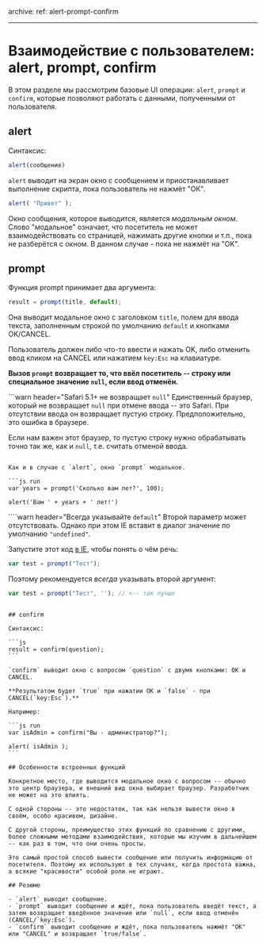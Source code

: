 archive:
  ref: alert-prompt-confirm

---

# Взаимодействие с пользователем: alert, prompt, confirm

В этом разделе мы рассмотрим базовые UI операции: `alert`, `prompt` и `confirm`, которые позволяют работать с данными, полученными от пользователя.

## alert

Синтаксис:

```js
alert(сообщение)
```

`alert` выводит на экран окно с сообщением и приостанавливает выполнение скрипта, пока пользователь не нажмёт "ОК".

```js run
alert( "Привет" );
```

Окно сообщения, которое выводится, является *модальным окном*. Слово "модальное" означает, что посетитель не может взаимодействовать со страницей, нажимать другие кнопки и т.п., пока не разберётся с окном. В данном случае - пока не нажмёт на "OK".

## prompt

Функция prompt принимает два аргумента:

```js no-beautify
result = prompt(title, default);
```

Она выводит модальное окно с заголовком `title`, полем для ввода текста, заполненным строкой по умолчанию `default` и кнопками OK/CANCEL.

Пользователь должен либо что-то ввести и нажать OK, либо отменить ввод кликом на CANCEL или нажатием `key:Esc` на клавиатуре.

**Вызов `prompt` возвращает то, что ввёл посетитель -- строку или специальное значение `null`, если ввод отменён.**

```warn header="Safari 5.1+ не возвращает `null`"
Единственный браузер, который не возвращает `null` при отмене ввода -- это Safari. При отсутствии ввода он возвращает пустую строку. Предположительно, это ошибка в браузере.

Если нам важен этот браузер, то пустую строку нужно обрабатывать точно так же, как и `null`, т.е. считать отменой ввода.
```

Как и в случае с `alert`, окно `prompt` модальное.

```js run
var years = prompt('Сколько вам лет?', 100);

alert('Вам ' + years + ' лет!')
```

````warn header="Всегда указывайте `default`"
Второй параметр может отсутствовать. Однако при этом IE вставит в диалог значение по умолчанию `"undefined"`.

Запустите этот код <u>в IE</u>, чтобы понять о чём речь:

```js run
var test = prompt("Тест");
```

Поэтому рекомендуется *всегда* указывать второй аргумент:

```js run
var test = prompt("Тест", ''); // <-- так лучше
```
````

## confirm

Синтаксис:

```js
result = confirm(question);
```

`confirm` выводит окно с вопросом `question` с двумя кнопками: OK и CANCEL.

**Результатом будет `true` при нажатии OK и `false` - при CANCEL(`key:Esc`).**

Например:

```js run
var isAdmin = confirm("Вы - администратор?");

alert( isAdmin );
```

## Особенности встроенных функций

Конкретное место, где выводится модальное окно с вопросом -- обычно это центр браузера, и внешний вид окна выбирает браузер. Разработчик не может на это влиять.

С одной стороны -- это недостаток, так как нельзя вывести окно в своём, особо красивом, дизайне.

С другой стороны, преимущество этих функций по сравнению с другими, более сложными методами взаимодействия, которые мы изучим в дальнейшем -- как раз в том, что они очень просты.

Это самый простой способ вывести сообщение или получить информацию от посетителя. Поэтому их используют в тех случаях, когда простота важна, а всякие "красивости" особой роли не играют.

## Резюме

- `alert` выводит сообщение.
- `prompt` выводит сообщение и ждёт, пока пользователь введёт текст, а затем возвращает введённое значение или `null`, если ввод отменён (CANCEL/`key:Esc`).
- `confirm` выводит сообщение и ждёт, пока пользователь нажмёт "OK" или "CANCEL" и возвращает `true/false`.

